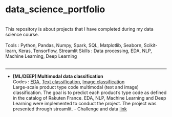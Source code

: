 # data_science_portfolio

<br/>
This repository is about projects that I have completed during my data science course. <br/><br/>
Tools : Python, Pandas, Numpy, Spark, SQL, Matplotlib, Seaborn, Scikit-learn, Keras, Tensorflow, Streamlit
Skills : Data processing, EDA, NLP, Machine Learning, Deep Learning <br/>
<br/>

----------

- **[ML/DEEP] Multimodal data classification**<br/>
Codes : [EDA](https://github.com/haejiyun/data_science_portfolio/blob/main/1.%20Multimodal%20classification/1.%20EDA.ipynb), [Text classification](https://github.com/haejiyun/data_science_portfolio/blob/main/1.%20Multimodal%20classification/2.%20ML.ipynb), [Image classification](https://github.com/haejiyun/data_science_portfolio/blob/main/1.%20Multimodal%20classification/3.%20Deep.ipynb)<br/>
Large-scale product type code multimodal (text and image) classification. The goal is to predict each product’s type code as defined in the catalog of Rakuten France. EDA, NLP, Machine Learning and Deep Learning were implemented to conduct the project. The project was presented through streamlit. - Challenge and data [link](https://challengedata.ens.fr/challenges/35)
<br/>
